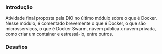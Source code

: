 ### Introdução 
Atividade final proposta pela DIO no último módulo sobre o que é Docker. Nesse módulo, é comentado brevemente o que é Docker, o que são microsserviços, o que é Docker Swarm, núvem pública x nuvem privada, como criar um container e estressá-lo, entre outros. 

### Desafios





